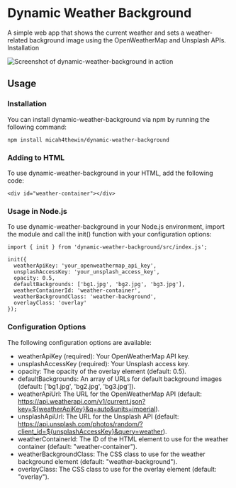 # Dynamic Weather Background

A simple web app that shows the current weather and sets a weather-related background image using the OpenWeatherMap and Unsplash APIs.
Installation

<img src="images/screenshot.png" alt="Screenshot of dynamic-weather-background in action">

## Usage

### Installation

You can install dynamic-weather-background via npm by running the following command:

```
npm install micah4thewin/dynamic-weather-background
```

### Adding to HTML

To use dynamic-weather-background in your HTML, add the following code:

```
<div id="weather-container"></div>
```

### Usage in Node.js

To use dynamic-weather-background in your Node.js environment, import the module and call the init() function with your configuration options:

```
import { init } from 'dynamic-weather-background/src/index.js';

init({
  weatherApiKey: 'your_openweathermap_api_key',
  unsplashAccessKey: 'your_unsplash_access_key',
  opacity: 0.5,
  defaultBackgrounds: ['bg1.jpg', 'bg2.jpg', 'bg3.jpg'],
  weatherContainerId: 'weather-container',
  weatherBackgroundClass: 'weather-background',
  overlayClass: 'overlay'
});
```

### Configuration Options

The following configuration options are available:

- weatherApiKey (required): Your OpenWeatherMap API key.
- unsplashAccessKey (required): Your Unsplash access key.
- opacity: The opacity of the overlay element (default: 0.5).
- defaultBackgrounds: An array of URLs for default background images (default: ['bg1.jpg', 'bg2.jpg', 'bg3.jpg']).
- weatherApiUrl: The URL for the OpenWeatherMap API (default: https://api.weatherapi.com/v1/current.json?key=${weatherApiKey}&q=auto&units=imperial).
- unsplashApiUrl: The URL for the Unsplash API (default: https://api.unsplash.com/photos/random/?client_id=${unsplashAccessKey}&query=weather).
- weatherContainerId: The ID of the HTML element to use for the weather container (default: "weather-container").
- weatherBackgroundClass: The CSS class to use for the weather background element (default: "weather-background").
- overlayClass: The CSS class to use for the overlay element (default: "overlay").
